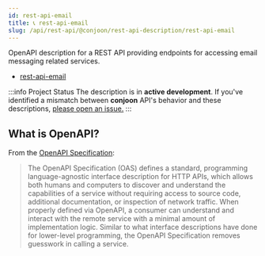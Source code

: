 ```yaml
---
id: rest-api-email
title: 📞 rest-api-email
slug: /api/rest-api/@conjoon/rest-api-description/rest-api-email
---
```


OpenAPI description for a REST API providing endpoints for accessing email messaging related services.

- [rest-api-email](https://conjoon.stoplight.io/docs/rest-api-description)

:::info Project Status
The description is in **active development**. If you've identified a mismatch between **conjoon** API's behavior and these descriptions, [please open an issue.](https://github.com/conjoon/rest-api-description/issues/new)
:::

## What is OpenAPI?

From the [OpenAPI Specification](https://github.com/OAI/OpenAPI-Specification):

> The OpenAPI Specification (OAS) defines a standard, programming language-agnostic interface description for HTTP APIs, which allows both humans and computers to discover and understand the capabilities of a service without requiring access to source code, additional documentation, or inspection of network traffic. When properly defined via OpenAPI, a consumer can understand and interact with the remote service with a minimal amount of implementation logic. Similar to what interface descriptions have done for lower-level programming, the OpenAPI Specification removes guesswork in calling a service.
